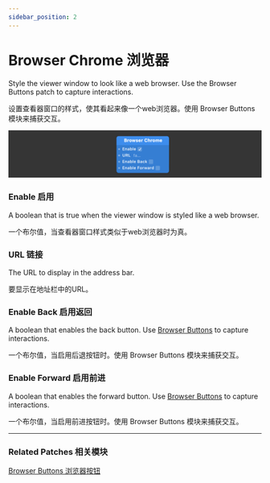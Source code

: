 ```yaml
---
sidebar_position: 2
---
```


# Browser Chrome 浏览器

Style the viewer window to look like a web browser. Use the Browser Buttons patch to capture interactions.

设置查看器窗口的样式，使其看起来像一个web浏览器。使用 Browser Buttons 模块来捕获交互。

![Image](./../../../static/img/docs/Device/browser-chrome.png)

### Enable 启用

A boolean that is true when the viewer window is styled like a web browser.

一个布尔值，当查看器窗口样式类似于web浏览器时为真。

### URL 链接

The URL to display in the address bar.

要显示在地址栏中的URL。

### Enable Back 启用返回

A boolean that enables the back button. Use [Browser Buttons](https://www.notion.so/Browser-Buttons-5655198330234faa92680d36d26f6675) to capture interactions.

一个布尔值，当启用后退按钮时。使用 Browser Buttons 模块来捕获交互。

### Enable Forward 启用前进

A boolean that enables the forward button. Use [Browser Buttons](https://www.notion.so/Browser-Buttons-5655198330234faa92680d36d26f6675) to capture interactions.

一个布尔值，当启用前进按钮时。使用 Browser Buttons 模块来捕获交互。

------

### Related Patches 相关模块

[Browser Buttons 浏览器按钮](https://www.notion.so/Browser-Buttons-5655198330234faa92680d36d26f6675)
